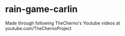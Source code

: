 # rain-game-carlin
Made through following TheCherno's Youtube videos at youtube.com/TheChernoProject
